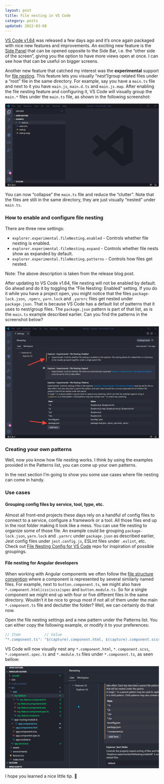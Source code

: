 ```yaml
---
layout: post
title: File nesting in VS Code
category: posts
updated: 2022-03-08
---
```


[VS Code v1.64](https://code.visualstudio.com/updates/v1_64) was released a few days ago and it’s once again packaged with nice new features and improvements. An exciting new feature is the [Side Panel](https://code.visualstudio.com/updates/v1_64#_new-side-panel) that can be opened opposite to the Side Bar, i.e. the “other side of the screen”, giving you the option to have more views open at once. I can see how that can be useful on bigger screens.

Another new feature that catched my interest was the **experimental** support for [file nesting](https://code.visualstudio.com/updates/v1_64#_explorer-file-nesting). This feature lets you visually “nest”/group related files under a “root” file in the same directory. For example, say you have a `main.ts` file and next to it you have `main.js`, `main.d.ts` and `main.js.map`. After enabling the file nesting feature and configuring it, VS Code will visually group the `main.*` files under the `main.ts` file, as shown in the following screenshot:

![Visually nested files in VS Code](/assets/img/2022/02/07/visually-nested-files-in-vs-code.jpg)

You can now “collapse” the `main.ts` file and reduce the “clutter”. Note that the files are still in the same directory, they are just visually “nested” under `main.ts`.

### How to enable and configure file nesting

There are three new settings:

- `explorer.experimental.fileNesting.enabled` - Controls whether file nesting is enabled.
- `explorer.experimental.fileNesting.expand` - Controls whether file nests show as expanded by default.
- `explorer.experimental.fileNesting.patterns` - Controls how files get nested.

Note: The above description is taken from the release blog post.

After updating to VS Code v1.64, file nesting will not be enabled by default. Go ahead and do it by toggling the “File Nesting: Enabled” setting. If you do it while you have a project open, you might notice that the files `package-lock.json`, `.npmrc`, `yarn.lock` and `.yarnrc` files get nested under `package.json`. That is because VS Code has a default list of patterns that it uses to nest/group files. The `package.json` pattern is part of that list, as is the `main.ts` example described earlier. Can you find the patterns in the screenshot below?

![File Nesting settings in VS Code](/assets/img/2022/02/07/file-nesting-settings-in-vs-code.jpg)

### Creating your own patterns

Well, now you know how file nesting works. I think by using the examples provided in the Patterns list, you can come up your own patterns.

In the next section I’m going to show you some use cases where file nesting can come in handy.

### Use cases

#### Grouping config files by service, tool, type, etc.

Almost all front-end projects these days rely on a handful of config files to connect to a service, configure a framework or a tool. All those files end up in the root folder making it look like a mess. You can use file nesting to organize some of those file. An example could be grouping `package-lock.json`, `yarn.lock` and `.yarnrc` under `package.json` as described earlier, Jest config files under `jest.config.js`, ESLint files under `.eslint`, etc. Check out [File Nesting Config for VS Code](https://github.com/antfu/vscode-file-nesting-config) repo for inspiration of possible groupings.

#### File nesting for Angular developers

When working with Angular components we often follow the [file structure convention](https://angular.io/guide/styleguide#file-structure-conventions) where a component is represented by several similarly named files. For example, next to `button.component.ts`, we might also have `*.component.html|css|scss|spec` and `button.module.ts`. So for a single component we might end up with four or five different files in the same directory. Wouldn’t it be nice to group most if not all of them under the main `*.component.ts` file and declutter the folder? Well, we can certainly do that now.

Open the file nesting settings and a new pattern under the Patterns list. You can either copy the following example, or modify it to your preferences:

```js
// Item           // Value
"*.component.ts": "$(capture).component.html, $(capture).component.scss, $(capture).module.ts, $(capture).component.spec.ts"
```

VS Code will now visually nest any `*.component.html`, `*.component.scss`, `*.component.spec.ts` and `*.module.ts` files under `*.component.ts`, as seen bellow:

![File nesting for Angular developers](/assets/img/2022/02/07/file-nesting-for-Angular-developers.gif)

I hope you learned a nice little tip. 🎉
